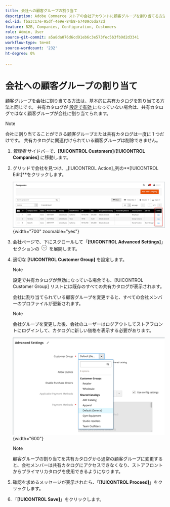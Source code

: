 ```yaml
---
title: 会社への顧客グループの割り当て
description: Adobe Commerce ストアの会社アカウントに顧客グループを割り当てる方法について説明します。
exl-id: fba3c17e-95df-4e9e-84b8-67409c6da72d
feature: B2B, Companies, Configuration, Customers
role: Admin, User
source-git-commit: a5a8da076d6cd91eb6c3e573fec5b3fb9d2d3341
workflow-type: tm+mt
source-wordcount: '232'
ht-degree: 0%

---
```


# 会社への顧客グループの割り当て

顧客グループを会社に割り当てる方法は、基本的に共有カタログを割り当てる方法と同じです。 共有カタログが [ 設定で有効 ](enable-basic-features.md) になっていない場合は、共有カタログではなく顧客グループが会社に割り当てられます。

>[!NOTE]
>
> 会社に割り当てることができる顧客グループまたは共有カタログは一度に 1 つだけです。 共有カタログに関連付けられている顧客グループは削除できません。

1. _管理者_ サイドバーで、**[!UICONTROL Customers]**/**[!UICONTROL Companies]** に移動します。

1. グリッドで会社を見つけ、_[!UICONTROL Action]_列の&#x200B;**[!UICONTROL Edit]**をクリックします。

   ![ 会社の編集 ](./assets/companies-grid-edit.png){width="700" zoomable="yes"}

1. 会社ページで、下にスクロールして「**[!UICONTROL Advanced Settings]**」セクションの ![ 展開セレクター ](../assets/icon-display-expand.png) を展開します。

1. 適切な **[!UICONTROL Customer Group]** を設定します。

   >[!NOTE]
   >
   >設定で共有カタログが無効になっている場合でも、[!UICONTROL Customer Group] リストには既存のすべての共有カタログが表示されます。

   会社に割り当てられている顧客グループを変更すると、すべての会社メンバーのプロファイルが更新されます。

   >[!NOTE]
   >
   >会社グループを変更した後、会社のユーザーはログアウトしてストアフロントにログインして、カタログに新しい価格を表示する必要があります。

   ![ 顧客グループまたは共有カタログの変更 ](./assets/company-advanced-settings-customer-group-admin.png){width="600"}

   >[!NOTE]
   >
   >顧客グループの割り当てを共有カタログから通常の顧客グループに変更すると、会社メンバーは共有カタログにアクセスできなくなり、ストアフロントからプライマリカタログを使用できるようになります。

1. 確認を求めるメッセージが表示されたら、「**[!UICONTROL Proceed]**」をクリックします。

1. 「**[!UICONTROL Save]**」をクリックします。
